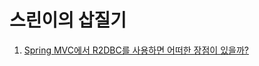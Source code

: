 # 스린이의 삽질기

1. [Spring MVC에서 R2DBC를 사용하면 어떠한 장점이 있을까?](https://github.com/jayground8/spring/tree/main/r2dbc)